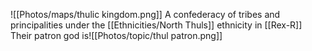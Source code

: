 ![[Photos/maps/thulic kingdom.png]]
A confederacy of tribes and principalities under the [[Ethnicities/North Thuls]] ethnicity in [[Rex-R]]
Their patron god is![[Photos/topic/thul patron.png]]